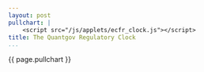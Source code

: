 ```yaml
---
layout: post
pullchart: |
    <script src="/js/applets/ecfr_clock.js"></script>
title: The Quantgov Regulatory Clock
...
```


{{ page.pullchart }}

